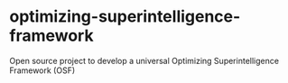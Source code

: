 # optimizing-superintelligence-framework
Open source project to develop a universal Optimizing Superintelligence Framework (OSF)
